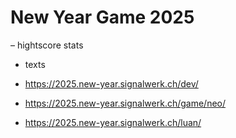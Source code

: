 # New Year Game 2025


– hightscore stats
- texts

- https://2025.new-year.signalwerk.ch/dev/
- https://2025.new-year.signalwerk.ch/game/neo/
- https://2025.new-year.signalwerk.ch/luan/
